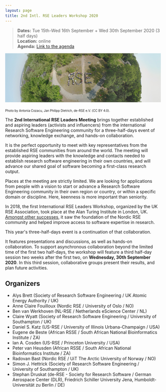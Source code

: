 ```yaml
---
layout: page
title: 2nd Intl. RSE Leaders Workshop 2020
---
```


> **Dates:** Tue 15th-Wed 16th September + Wed 30th September 2020 (3 half days)  
> **Location:** online  
> **Agenda:** [Link to the agenda](2020-workshop/agenda.html)

![Edited group photo from the deRSE19 conference.](./img/derse.png)

<span style="font-size:x-small">Photo by Antonia Cozacu, Jan Philipp Dietrich, de-RSE e.V. (CC BY 4.0).</span>

The **2nd International RSE Leaders Meeting** brings together established and aspiring leaders (activists and influencers) from the 
international Research Software Engineering community for a three-half-days event of networking, knowledge exchange, 
and hands-on collaboration.

It is the perfect opportunity to meet with key representatives from the established RSE communities from around the world. The meeting will provide aspiring leaders with the knowledge and contacts needed to establish research software engineering in their own countries, and will advance our shared goal of software becoming a first-class research output.

Places at the meeting are strictly limited. We are looking for applications from people with a vision to start or advance a Research Software Engineering community in their own region or country, or within a specific domain or discipline. Here, keenness is more important than seniority.

In 2018, the first International RSE Leaders Workshop, organized by the UK RSE Association, took place at the Alan Turing Institute in London, UK. [Amongst other successes](https://researchsoftware.org/2018/04/23/int-rsel-workshop.html), it saw the foundation of the Nordic RSE community and helped improve access to software expertise in research.

This year's three-half-days event is a continuation of that collaboration.

It features presentations and discussions, as well as hands-on collaboration. To support asynchronous collaboration beyond the limited time of the first two half-days, the workshop will feature a third half-day session two weeks after the first two, on **Wednesday, 30th September 2020**. In this third session, collaborative groups present their results, and plan future activities.

## Organizers

- Alys Brett (Society of Research Software Engineering / UK Atomic Energy Authority / UK)
- Anne Claire Fouilloux (Nordic RSE / University of Oslo / NO)
- Ben van Werkhoven (NL-RSE / Netherlands eScience Center / NL)
- Claire Wyatt (Society of Research Software Engineering / University of Southampton / UK)
- Daniel S. Katz (US-RSE / University of Illinois Urbana-Champaign / USA)
- Eugene de Beste (African RSSE / South African National Bioinformatics Institute / ZA)
- Ian A. Cosden (US-RSE / Princeton University / USA)
- Peter van Heusden (African RSSE / South African National Bioinformatics Institute / ZA)
- Radovan Bast (Nordic RSE / UiT The Arctic University of Norway / NO)
- Simon J. Hettrick (Society of Research Software Engineering / University of Southampton / UK)
- Stephan Druskat (de-RSE - Society for Research Software / German Aerospace Center (DLR), Friedrich Schiller University Jena, Humboldt-Universität zu Berlin / DE)
